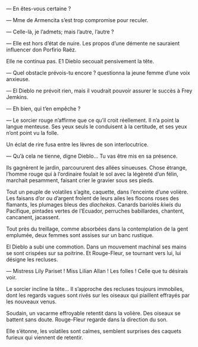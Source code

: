— En êtes-vous certaine ?

— Mme de Armencita s’est trop compromise pour reculer.

— Celle-là, je l’admets; mais l’autre, l’autre ?

— Elle est hors d’état de nuire. Les propos d’une démente ne sauraient influencer don Porfirio Raëz.

Elle ne continua pas. E1 Dieblo secouait pensivement la tête.

— Quel obstacle prévois-tu encore ? questionna la jeune femme d’une voix anxieuse.

— El Dieblo ne prévoit rien, mais il voudrait pouvoir assurer le succès à Frey Jemkins.

— Eh bien, qui t’en empêche ?

— Le sorcier rouge n’affirme que ce qu’il croit réellement. Il n’a point la langue menteuse. Ses yeux seuls le conduisent à la certitude, et ses yeux n’ont point vu la folle.

Un éclat de rire fusa entre les lèvres de son interlocutrice.

— Qu’à cela ne tienne, digne Dieblo… Tu vas être mis en sa présence.

Ils gagnèrent le jardin, parcoururent des allées sinueuses. Chose étrange, l’homme rouge qui à l’ordinaire foulait le sol avec la légèreté d’un félin, marchait pesamment, faisant crier le gravier sous ses pieds.

Tout un peuple de volatiles s’agite, caquette, dans l’enceinte d’une volière. Les faisans d’or ou d’argent frolent de leurs ailes les flocons roses des flamants, les plumages bleus des _diachekas_. Canards bariolés _kiwis_ du Pacifique, pintades vertes de l’Ecuador, perruches babillardes, chantent, cancanent, jacassent.

Tout près du treillage, comme absorbées dans la contemplation de la gent emplumée, deux femmes sont assises sur un banc rustique.

El Dieblo a subi une commotion. Dans un mouvement machinal ses mains se sont crispées sur sa poitrine. Et Rouge-Fleur, se tournant vers lui, lui désigne les recluses.

— Mistress Lily Pariset ! Miss Lilian Allan ! Les folles ! Celle que tu désirais voir.

Le sorcier incline la tête… Il s’approche des recluses toujours immobiles, dont les regards vagues sont rivés sur les oiseaux qui piaillent effrayés par les nouveaux venus.

Soudain, un vacarme effroyable retentit dans la volière. Des oiseaux se battent sans doute. Rouge-Fleur regarde dans la direction du son.

Elle s’étonne, les volatiles sont calmes, semblent surprises des caquets furieux
qui viennent de retentir.
